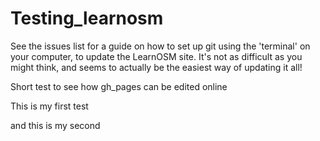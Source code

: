 Testing_learnosm
================

See the issues list for a guide on how to set up git using the 'terminal' on your computer, to update the LearnOSM site. It's not as difficult as you might think, and seems to actually be the easiest way of updating it all!


Short test to see how gh_pages can be edited online

This is my first test

and this is my second

